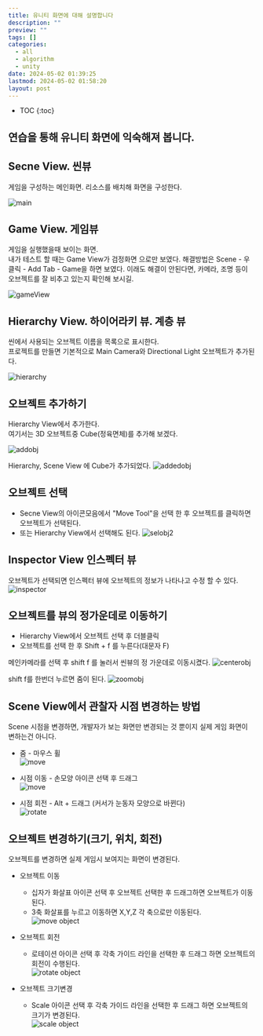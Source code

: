 ```yaml
---
title: 유니티 화면에 대해 설명합니다
description: ""
preview: ""
tags: []
categories:
  - all
  - algorithm
  - unity
date: 2024-05-02 01:39:25
lastmod: 2024-05-02 01:58:20
layout: post
---
```


* TOC
{:toc}

## 연습을 통해 유니티 화면에 익숙해져 봅니다.

## Secne View. 씬뷰
게임을 구성하는 메인화면. 리소스를 배치해 화면을 구성한다.  

![main](/assets/main.png)  

## Game View.  게임뷰
게임을 실행했을때 보이는 화면.  
내가 테스트 할 때는 Game View가 검정화면 으로만 보였다. 
해결방법은 Scene - 우클릭 - Add Tab - Game을 하면 보였다.
이래도 해결이 안된다면, 카메라, 조명 등이 오브젝트를 잘 비추고 있는지 확인해 보시길.

![gameView](/assets/gameView.png)

## Hierarchy View. 하이어라키 뷰. 계층 뷰
씬에서 사용되는 오브젝트 이름을 목록으로 표시한다.  
프로젝트를 만들면 기본적으로 Main Camera와 Directional Light 오브젝트가 추가된다.

![hierarchy](/assets/hierarchy.png)

## 오브젝트 추가하기
Hierarchy View에서 추가한다.  
여기서는 3D 오브젝트중 Cube(정육면체)를 추가해 보겠다.

![addobj](/assets/addobj.png)

Hierarchy, Scene View 에 Cube가 추가되었다.
![addedobj](/assets/addedobj.png)

## 오브젝트 선택
* Secne View의 아이콘모음에서 "Move Tool"을 선택 한 후 오브젝트를 클릭하면 오브젝트가 선택된다.
* 또는 Hierarchy View에서 선택해도 된다.
![selobj2](/assets/selobj2.png)

## Inspector View 인스펙터 뷰
오브젝트가 선택되면 인스펙터 뷰에 오브젝트의 정보가 나타나고 수정 할 수 있다.
![inspector](/assets/inspector.png)

## 오브젝트를 뷰의 정가운데로 이동하기
 * Hierarchy View에서 오브젝트 선택 후 더블클릭
 * 오브젝트를 선택 한 후 Shift + f 를 누른다(대문자 F)

메인카메라를 선택 후 shift f 를 눌러서 씬뷰의 정 가운데로 이동시켰다.
![centerobj](/assets/centerobj.png)

shift f를 한번더 누르면 줌이 된다.
![zoomobj](/assets/zoomobj.png)


## Scene View에서 관찰자 시점 변경하는 방법
Scene 시점을 변경하면, 개발자가 보는 화면만 변경되는 것 뿐이지 실제 게임 화면이 변하는건 아니다.

* 줌 - 마우스 휠  
![move](/assets/zoom.gif)

* 시점 이동 - 손모양 아이콘 선택 후 드래그  
![move](/assets/move.gif)

* 시점 회전 - Alt + 드래그 (커서가 눈동자 모양으로 바뀐다)  
![rotate](/assets/rotate.gif)  

## 오브젝트 변경하기(크기, 위치, 회전)
오브젝트를 변경하면 실제 게임시 보여지는 화면이 변경된다.

* 오브젝트 이동   
  * 십자가 화살표 아이콘 선택 후 오브젝트 선택한 후 드래그하면 오브젝트가 이동된다.
  * 3축 화살표를 누르고 이동하면 X,Y,Z 각 축으로만 이동된다.  
![move object](/assets/move_obj.gif)  

* 오브젝트 회전   
  * 로테이션 아이콘 선택 후 각축 가이드 라인을 선택한 후 드래그 하면 오브젝트의 회전이 수행된다.  
![rotate object](/assets/rotate_obj.gif)  
  

* 오브젝트 크기변경   
  * Scale 아이콘 선택 후 각축 가이드 라인을 선택한 후 드래그 하면 오브젝트의 크기가 변경된다.  
![scale object](/assets/scale_obj.gif)  

